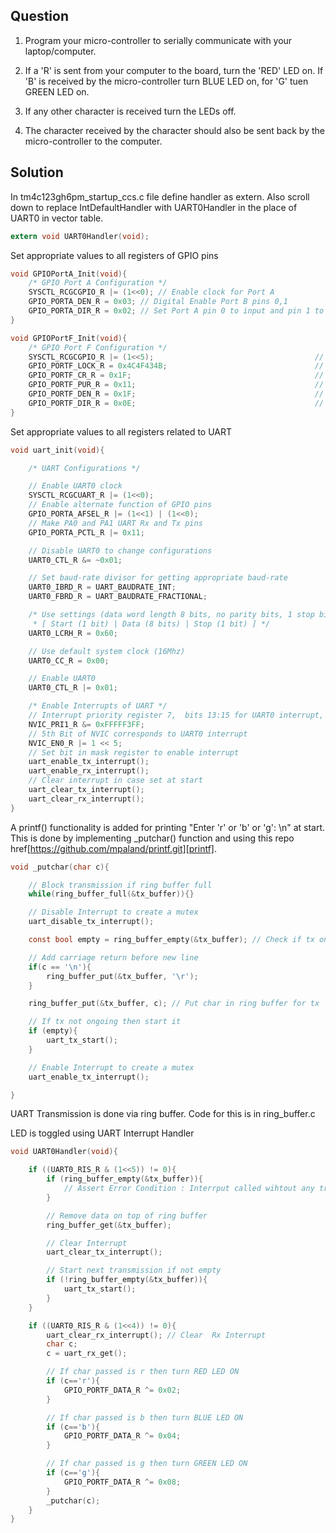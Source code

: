 ## Question
1. Program your micro-controller to serially communicate with your laptop/computer.

2. If a 'R' is sent from your computer to the board, turn the 'RED' LED on. If 'B' is received by the micro-controller turn BLUE LED on, for 'G' tuen GREEN LED on.

3. If any other character is received turn the LEDs off.

4. The character received by the character should also be sent back by the micro-controller to the computer.



## Solution


In tm4c123gh6pm_startup_ccs.c file define handler as extern. Also scroll down to replace IntDefaultHandler with UART0Handler in the place of UART0 in vector table.
```c
extern void UART0Handler(void);
```

Set appropriate values to all registers of GPIO pins
```c
void GPIOPortA_Init(void){
    /* GPIO Port A Configuration */
    SYSCTL_RCGCGPIO_R |= (1<<0); // Enable clock for Port A
    GPIO_PORTA_DEN_R = 0x03; // Digital Enable Port B pins 0,1
    GPIO_PORTA_DIR_R = 0x02; // Set Port A pin 0 to input and pin 1 to output
}

void GPIOPortF_Init(void){
    /* GPIO Port F Configuration */
    SYSCTL_RCGCGPIO_R |= (1<<5);                                    // Enable clock for Port F
    GPIO_PORTF_LOCK_R = 0x4C4F434B;                                 // Unlock commit register
    GPIO_PORTF_CR_R = 0x1F;                                         // Make Port F pins 0-4 configurable
    GPIO_PORTF_PUR_R = 0x11;                                        // Set pull up registers for Port F pin 0 and 4
    GPIO_PORTF_DEN_R = 0x1F;                                        // Digital Enable Port F pins 0 to 4
    GPIO_PORTF_DIR_R = 0x0E;                                        // Set Port F pins 1,2,3 as output (LED pins) and pins 0,4 as input (Switch)
}
```

Set appropriate values to all registers related to UART
```c
void uart_init(void){

    /* UART Configurations */

    // Enable UART0 clock
    SYSCTL_RCGCUART_R |= (1<<0);
    // Enable alternate function of GPIO pins
    GPIO_PORTA_AFSEL_R |= (1<<1) | (1<<0);
    // Make PA0 and PA1 UART Rx and Tx pins
    GPIO_PORTA_PCTL_R |= 0x11;

    // Disable UART0 to change configurations
    UART0_CTL_R &= ~0x01;

    // Set baud-rate divisor for getting appropriate baud-rate
    UART0_IBRD_R = UART_BAUDRATE_INT;
    UART0_FBRD_R = UART_BAUDRATE_FRACTIONAL;

    /* Use settings (data word length 8 bits, no parity bits, 1 stop bit, no FIFO)
     * [ Start (1 bit) | Data (8 bits) | Stop (1 bit) ] */
    UART0_LCRH_R = 0x60;

    // Use default system clock (16Mhz)
    UART0_CC_R = 0x00;

    // Enable UART0
    UART0_CTL_R |= 0x01;

    /* Enable Interrupts of UART */
    // Interrupt priority register 7,  bits 13:15 for UART0 interrupt, Priority Level set 3
    NVIC_PRI1_R &= 0xFFFFF3FF;
    // 5th Bit of NVIC corresponds to UART0 interrupt
    NVIC_EN0_R |= 1 << 5;
    // Set bit in mask register to enable interrupt
    uart_enable_tx_interrupt();
    uart_enable_rx_interrupt();
    // Clear interrupt in case set at start
    uart_clear_tx_interrupt();
    uart_clear_rx_interrupt();
}
```

A printf() functionality is added for printing "Enter 'r' or 'b' or 'g': \n" at start. This is done by implementing _putchar() function and using this repo href[https://github.com/mpaland/printf.git][printf]. 
```c
void _putchar(char c){

    // Block transmission if ring buffer full
    while(ring_buffer_full(&tx_buffer)){}

    // Disable Interrupt to create a mutex
    uart_disable_tx_interrupt();

    const bool empty = ring_buffer_empty(&tx_buffer); // Check if tx ongoing

    // Add carriage return before new line
    if(c == '\n'){
        ring_buffer_put(&tx_buffer, '\r');
    }

    ring_buffer_put(&tx_buffer, c); // Put char in ring buffer for tx

    // If tx not ongoing then start it
    if (empty){
        uart_tx_start();
    }

    // Enable Interrupt to create a mutex
    uart_enable_tx_interrupt();

}
```

UART Transmission is done via ring buffer. Code for this is in ring_buffer.c

LED is toggled using UART Interrupt Handler
```c
void UART0Handler(void){

    if ((UART0_RIS_R & (1<<5)) != 0){
        if (ring_buffer_empty(&tx_buffer)){
            // Assert Error Condition : Interrput called wihtout any transmission
        }

        // Remove data on top of ring buffer
        ring_buffer_get(&tx_buffer);

        // Clear Interrupt
        uart_clear_tx_interrupt();

        // Start next transmission if not empty
        if (!ring_buffer_empty(&tx_buffer)){
            uart_tx_start();
        }
    }

    if ((UART0_RIS_R & (1<<4)) != 0){
        uart_clear_rx_interrupt(); // Clear  Rx Interrupt
        char c;
        c = uart_rx_get();

        // If char passed is r then turn RED LED ON
        if (c=='r'){
            GPIO_PORTF_DATA_R ^= 0x02;
        }

        // If char passed is b then turn BLUE LED ON
        if (c=='b'){
            GPIO_PORTF_DATA_R ^= 0x04;
        }

        // If char passed is g then turn GREEN LED ON
        if (c=='g'){
            GPIO_PORTF_DATA_R ^= 0x08;
        }
        _putchar(c);
    }
}
```
